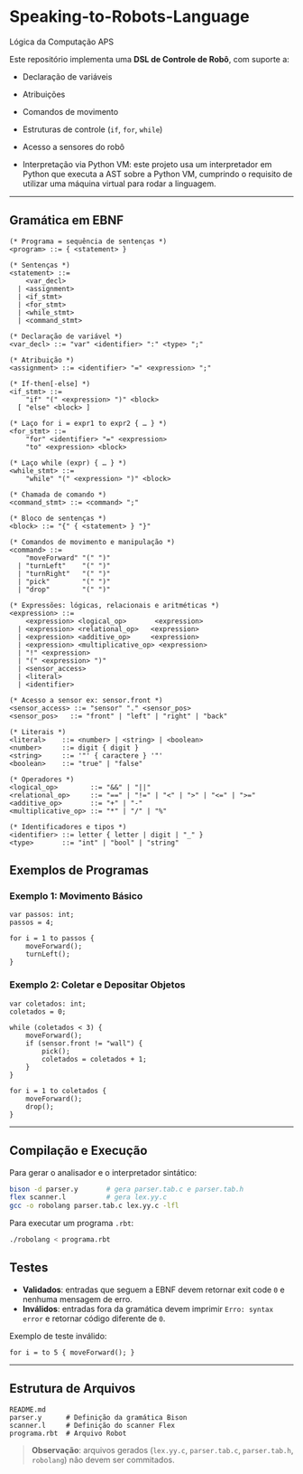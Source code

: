 # Speaking-to-Robots-Language

Lógica da Computação APS

Este repositório implementa uma **DSL de Controle de Robô**, com suporte a:

* Declaração de variáveis
* Atribuições
* Comandos de movimento
* Estruturas de controle (`if`, `for`, `while`)
* Acesso a sensores do robô

* Interpretação via Python VM: este projeto usa um interpretador em Python que executa a AST sobre a Python VM, cumprindo o requisito de utilizar uma máquina virtual para rodar a linguagem.

---

## Gramática em EBNF

```ebnf
(* Programa = sequência de sentenças *)
<program> ::= { <statement> }

(* Sentenças *)
<statement> ::=
    <var_decl>
  | <assignment>
  | <if_stmt>
  | <for_stmt>
  | <while_stmt>
  | <command_stmt>

(* Declaração de variável *)
<var_decl> ::= "var" <identifier> ":" <type> ";"

(* Atribuição *)
<assignment> ::= <identifier> "=" <expression> ";"

(* If-then[-else] *)
<if_stmt> ::=
    "if" "(" <expression> ")" <block>
  [ "else" <block> ]

(* Laço for i = expr1 to expr2 { … } *)
<for_stmt> ::=
    "for" <identifier> "=" <expression>
    "to" <expression> <block>

(* Laço while (expr) { … } *)
<while_stmt> ::=
    "while" "(" <expression> ")" <block>

(* Chamada de comando *)
<command_stmt> ::= <command> ";"

(* Bloco de sentenças *)
<block> ::= "{" { <statement> } "}"

(* Comandos de movimento e manipulação *)
<command> ::=
    "moveForward" "(" ")"
  | "turnLeft"    "(" ")"
  | "turnRight"   "(" ")"
  | "pick"        "(" ")"
  | "drop"        "(" ")"

(* Expressões: lógicas, relacionais e aritméticas *)
<expression> ::=
    <expression> <logical_op>       <expression>
  | <expression> <relational_op>   <expression>
  | <expression> <additive_op>     <expression>
  | <expression> <multiplicative_op> <expression>
  | "!" <expression>
  | "(" <expression> ")"
  | <sensor_access>
  | <literal>
  | <identifier>

(* Acesso a sensor ex: sensor.front *)
<sensor_access> ::= "sensor" "." <sensor_pos>
<sensor_pos>   ::= "front" | "left" | "right" | "back"

(* Literais *)
<literal>    ::= <number> | <string> | <boolean>
<number>     ::= digit { digit }
<string>     ::= '"' { caractere } '"'
<boolean>    ::= "true" | "false"

(* Operadores *)
<logical_op>        ::= "&&" | "||"
<relational_op>     ::= "==" | "!=" | "<" | ">" | "<=" | ">="
<additive_op>       ::= "+" | "-"
<multiplicative_op> ::= "*" | "/" | "%"

(* Identificadores e tipos *)
<identifier> ::= letter { letter | digit | "_" }
<type>       ::= "int" | "bool" | "string"
```

## Exemplos de Programas

### Exemplo 1: Movimento Básico

```rbt
var passos: int;
passos = 4;

for i = 1 to passos {
    moveForward();
    turnLeft();
}
```

### Exemplo 2: Coletar e Depositar Objetos

```rbt
var coletados: int;
coletados = 0;

while (coletados < 3) {
    moveForward();
    if (sensor.front != "wall") {
        pick();
        coletados = coletados + 1;
    }
}

for i = 1 to coletados {
    moveForward();
    drop();
}
```

---

## Compilação e Execução

Para gerar o analisador e o interpretador sintático:

```bash
bison -d parser.y       # gera parser.tab.c e parser.tab.h
flex scanner.l          # gera lex.yy.c
gcc -o robolang parser.tab.c lex.yy.c -lfl
```

Para executar um programa `.rbt`:

```bash
./robolang < programa.rbt
```

## Testes

* **Validados**: entradas que seguem a EBNF devem retornar exit code `0` e nenhuma mensagem de erro.
* **Inválidos**: entradas fora da gramática devem imprimir `Erro: syntax error` e retornar código diferente de `0`.

Exemplo de teste inválido:

```rbt
for i = to 5 { moveForward(); }
```

---

## Estrutura de Arquivos

```
README.md
parser.y      # Definição da gramática Bison
scanner.l     # Definição do scanner Flex
programa.rbt  # Arquivo Robot
```

> **Observação**: arquivos gerados (`lex.yy.c`, `parser.tab.c`, `parser.tab.h`, `robolang`) não devem ser commitados.
